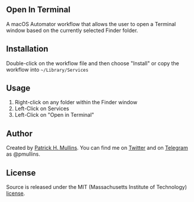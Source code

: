 ## Open In Terminal
A macOS Automator workflow that allows the user to open a Terminal window based on the currently selected Finder folder.

## Installation
Double-click on the workflow file and then choose "Install" or copy the workflow into `~/Library/Services`

## Usage
1. Right-click on any folder within the Finder window
2. Left-Click on Services
3. Left-Click on "Open in Terminal"

## Author
Created by [Patrick H. Mullins](http://www.pmullins.net). You can find me on [Twitter](https://twitter.com/phmullins) and on [Telegram](https://telegram.org/) as @pmullins.

## License
Source is released under the MIT (Massachusetts Institute of Technology) [license](../license.md).
